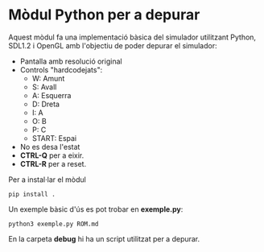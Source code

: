 # Mòdul Python per a depurar

Aquest mòdul fa una implementació bàsica del simulador utilitzant
Python, SDL1.2 i OpenGL amb l'objectiu de poder depurar el simulador:

- Pantalla amb resolució original
- Controls "hardcodejats":
  - W: Amunt
  - S: Avall
  - A: Esquerra
  - D: Dreta
  - I: A
  - O: B
  - P: C
  - START: Espai
- No es desa l'estat
- **CTRL-Q** per a eixir.
- **CTRL-R** per a reset.

Per a instal·lar el mòdul

```
pip install .
```

Un exemple bàsic d'ús es pot trobar en **exemple.py**:
```
python3 exemple.py ROM.md
```

En la carpeta **debug** hi ha un script utilitzat per a depurar.
